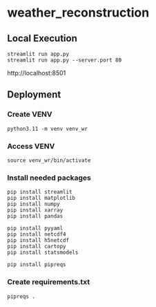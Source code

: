 # weather_reconstruction


## Local Execution
```
streamlit run app.py
streamlit run app.py --server.port 80

```
http://localhost:8501

## Deployment

### Create VENV

```
python3.11 -m venv venv_wr
```

### Access VENV
```
source venv_wr/bin/activate
```

### Install needed packages
```
pip install streamlit
pip install matplotlib
pip install numpy
pip install xarray
pip install pandas

pip install pyyaml
pip install netcdf4
pip install h5netcdf
pip install cartopy
pip install statsmodels

pip install pipreqs
```

### Create requirements.txt
```
pipreqs .
```


